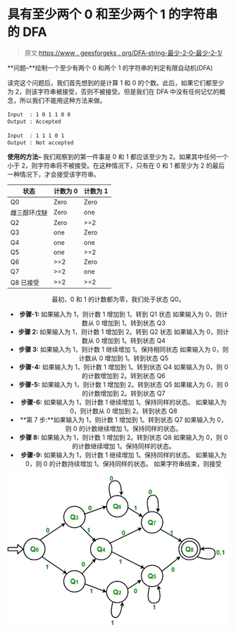 # 具有至少两个 0 和至少两个 1 的字符串的 DFA

> 原文:[https://www . geesforgeks . org/DFA-string-最少-2-0-最少-2-1/](https://www.geeksforgeeks.org/dfa-string-least-two-0s-least-two-1s/)

**问题–**绘制一个至少有两个 0 和两个 1 的字符串的判定有限自动机(DFA)

读完这个问题后，我们首先想到的是计算 1 和 0 的个数。此后，如果它们都至少为 2，则该字符串被接受，否则不被接受。但是我们在 DFA 中没有任何记忆的概念，所以我们不能用这种方法来做。

```
Input  : 1 0 1 1 0 0
Output : Accepted

Input  : 1 1 1 0 1 
Output : Not accepted

```

**使用的方法–**
我们观察到的第一件事是 0 和 1 都应该至少为 2。如果其中任何一个小于 2，则字符串将不被接受。在这种情况下，只有在 0 和 1 都至少为 2 的最后一种情况下，才会接受该字符串。

<center>

| 状态 | 计数为 0 | 计数为 1 |
| --- | --- | --- |
| Q0 | Zero | Zero |
| 雌三醇环戊醚 | Zero | one |
| Q2 | Zero | >=2 |
| Q3 | one | Zero |
| Q4 | one | one |
| Q5 | one | >=2 |
| Q6 | >=2 | Zero |
| Q7 | >=2 | one |
| Q8 已接受 | >=2 | >=2 |

最初，0 和 1 的计数都为零，我们处于状态 Q0。

*   **步骤-1:** 如果输入为 1，则计数 1 增加到 1。转到 Q1 状态
    如果输入为 0，则计数从 0 增加到 1。转到状态 Q3
*   **步骤 2:** 如果输入为 1，则计数 1 增加到 2。转到 Q2 状态
    如果输入为 0，则计数从 0 增加到 1。转到状态 Q4
*   **步骤 3:** 如果输入为 1，则计数 1 继续增加 1。保持相同状态
    如果输入为 0，则计数从 0 增加到 1。转到状态 Q5
*   **步骤-4:** 如果输入为 1，则计数 1 增加到 1。转到状态 Q4
    如果输入为 0，则 0 的计数增加到 2。转到状态 Q6
*   **步骤-5:** 如果输入为 1，则计数 1 增加到 2。转到状态 Q5
    如果输入为 0，则 0 的计数增加到 2。转到状态 Q7
*   **步骤-6:** 如果输入为 1，则计数 1 继续增加 1。保持同样的状态。
    如果输入为 0，则计数从 0 增加到 2。转到状态 Q8
*   **第 7 步:**如果输入为 1，则计数 1 增加到 1。转到状态 Q7
    如果输入为 0，则 0 的计数继续增加 1。保持同样的状态。
*   **步骤 8:** 如果输入为 1，则计数 1 增加到 2。转到状态 Q8
    如果输入为 0，则 0 的计数继续增加 1。保持同样的状态。
*   **步骤-9:** 如果输入为 1，则计数 1 继续增加 1。保持同样的状态。
    如果输入为 0，则 0 的计数持续增加 1。保持同样的状态。
    如果字符串结束，则接受

![](img/101fc59493d6b22cebd6d8db839bdf2e.png)

</center>